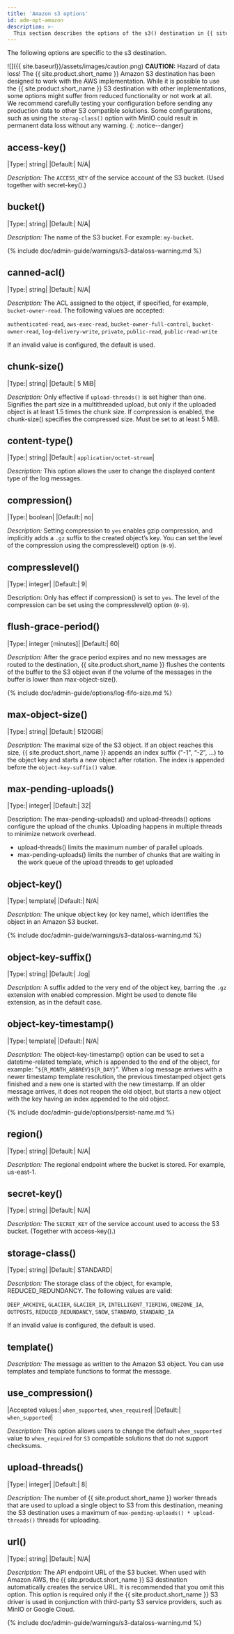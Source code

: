 ```yaml
---
title: 'Amazon s3 options'
id: adm-opt-amazon
description: >-
  This section describes the options of the s3() destination in {{ site.product.short_name }}.
---
```


The following options are specific to the s3 destination.

![]({{ site.baseurl}}/assets/images/caution.png) **CAUTION:**
Hazard of data loss!
The {{ site.product.short_name }} Amazon S3 destination has been designed to work with the AWS implementation.
While it is possible to use the {{ site.product.short_name }} S3 destination with other implementations,
some options might suffer from reduced functionality or not work at all.<br>
We recommend carefully testing your configuration before sending any production data to other S3 compatible solutions.
Some configurations, such as using the `storag-class()` option with MinIO could result in permanent data loss without any warning.
{: .notice--danger}

## access-key()

|Type:|   string|
|Default:|           N/A|

*Description:* The `ACCESS_KEY` of the service account of the S3 bucket. (Used together with secret-key().)

## bucket()

|Type:|   string|
|Default:|           N/A|

*Description:* The name of the S3 bucket.
For example: `my-bucket`.

{% include doc/admin-guide/warnings/s3-dataloss-warning.md %}

## canned-acl()

|Type:|   string|
|Default:|           N/A|

*Description:* The ACL assigned to the object, if specified, for example, `bucket-owner-read`. The following values are accepted:

`authenticated-read`, `aws-exec-read`, `bucket-owner-full-control`,
`bucket-owner-read`, `log-delivery-write`, `private`, `public-read`, `public-read-write`

If an invalid value is configured, the default is used.

## chunk-size()

|Type:|   string|
|Default:|           5 MiB|

*Description:* Only effective if `upload-threads()` is set higher than one. Signifies the part size in a multithreaded upload, but only if the uploaded object is at least 1.5 times the chunk size. If compression is enabled, the chunk-size() specifies the compressed size. Must be set to at least 5 MiB.

## content-type()

|Type:|   string|
|Default:|      `application/octet-stream`|

*Description:* This option allows the user to change the displayed content type of the log messages.

## compression()

|Type:|   boolean|
|Default:|           no|

*Description:* Setting compression to `yes` enables gzip compression, and implicitly adds a `.gz` suffix to the created object’s key. You can set the level of the compression using the compresslevel() option (`0-9`).

## compresslevel()

|Type:|   integer|
|Default:|           9|

Description: Only has effect if compression() is set to `yes`. The level of the compression can be set using the compresslevel() option (`0-9`).

## flush-grace-period()

|Type:|   integer [minutes]|
|Default:|           60|

*Description:* After the grace period expires and no new messages are routed to the destination, {{ site.product.short_name }} flushes the contents of the buffer to the S3 object even if the volume of the messages in the buffer is lower than max-object-size().

{% include doc/admin-guide/options/log-fifo-size.md %}

## max-object-size()

|Type:|   string|
|Default:|           5120GiB|

*Description:* The maximal size of the S3 object. If an object reaches this size, {{ site.product.short_name }} appends an index suffix ("-1", “-2”, …) to the object key and starts a new object after rotation. The index is appended before the `object-key-suffix()` value.

## max-pending-uploads()

|Type:|   integer|
|Default:|           32|

Description: The max-pending-uploads() and upload-threads() options configure the upload of the chunks. Uploading happens in multiple threads to minimize network overhead.

* upload-threads() limits the maximum number of parallel uploads.
* max-pending-uploads() limits the number of chunks that are waiting in the work queue of the upload threads to get uploaded

## object-key()

|Type:|   template|
|Default:|           N/A|

*Description:* The unique object key (or key name), which identifies the object in an Amazon S3 bucket.

{% include doc/admin-guide/warnings/s3-dataloss-warning.md %}

## object-key-suffix()

|Type:|   string|
|Default:|          .log|

*Description:* A suffix added to the very end of the object key, barring the `.gz` extension with enabled compression. Might be used to denote file extension, as in the default case.

## object-key-timestamp()

|Type:|   template|
|Default:|           N/A|

*Description:* The object-key-timestamp() option can be used to set a datetime-related template, which is appended to the end of the object, for example: "`${R_MONTH_ABBREV}${R_DAY}`". When a log message arrives with a newer timestamp template resolution, the previous timestamped object gets finished and a new one is started with the new timestamp. If an older message arrives, it does not reopen the old object, but starts a new object with the key having an index appended to the old object.

{% include doc/admin-guide/options/persist-name.md %}

## region()

|Type:|   string|
|Default:|           N/A|

*Description:* The regional endpoint where the bucket is stored. For example, us-east-1.

## secret-key()

|Type:|   string|
|Default:|           N/A|

*Description:* The `SECRET_KEY` of the service account used to access the S3 bucket. (Together with access-key().)

## storage-class()

|Type:|   string|
|Default:|           STANDARD|

*Description:* The storage class of the object, for example, REDUCED_REDUNDANCY. The following values are valid:

`DEEP_ARCHIVE`, `GLACIER`, `GLACIER_IR`, `INTELLIGENT_TIERING`, `ONEZONE_IA`, `OUTPOSTS`, `REDUCED_REDUNDANCY`, `SNOW`, `STANDARD`, `STANDARD_IA`

If an invalid value is configured, the default is used.

## template()

*Description:* The message as written to the Amazon S3 object. You can use templates and template functions to format the message.

## use_compression()

|Accepted values:|   `when_supported`, `when_required`|
|Default:|           `when_supported`|

*Description:* This option allows users to change the default `when_supported` value to `when_required` for `S3` compatible solutions that do not support checksums.

## upload-threads()

|Type:|   integer|
|Default:|           8|

*Description:* The number of {{ site.product.short_name }} worker threads that are used to upload a single object to S3 from this destination, meaning the S3 destination uses a maximum of `max-pending-uploads() * upload-threads()` threads for uploading.

## url()

|Type:|   string|
|Default:|           N/A|

*Description:* The API endpoint URL of the S3 bucket. When used with Amazon AWS, the {{ site.product.short_name }} S3 destination automatically creates the service URL. It is recommended that you omit this option. This option is required only if the {{ site.product.short_name }} S3 driver is used in conjunction with third-party S3 service providers, such as MinIO or Google Cloud.

{% include doc/admin-guide/warnings/s3-dataloss-warning.md %}
